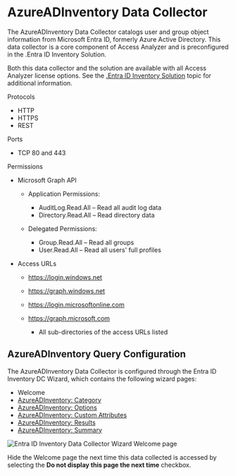 # AzureADInventory Data Collector

The AzureADInventory Data Collector catalogs user and group object information from Microsoft Entra
ID, formerly Azure Active Directory. This data collector is a core component of Access Analyzer and
is preconfigured in the .Entra ID Inventory Solution.

Both this data collector and the solution are available with all Access Analyzer license options.
See the [.Entra ID Inventory Solution](/docs/accessanalyzer/12.0/solutions/entraid-inventory/overview.md) topic for
additional information.

Protocols

- HTTP
- HTTPS
- REST

Ports

- TCP 80 and 443

Permissions

- Microsoft Graph API

  - Application Permissions:

    - AuditLog.Read.All – Read all audit log data
    - Directory.Read.All – Read directory data

  - Delegated Permissions:

    - Group.Read.All – Read all groups
    - User.Read.All – Read all users' full profiles

- Access URLs

  - https://login.windows.net
  - https://graph.windows.net
  - https://login.microsoftonline.com
  - https://graph.microsoft.com

    - All sub-directories of the access URLs listed

## AzureADInventory Query Configuration

The AzureADInventory Data Collector is configured through the Entra ID Inventory DC Wizard, which
contains the following wizard pages:

- Welcome
- [AzureADInventory: Category](/docs/accessanalyzer/12.0/administration/data-collectors/azureadinventory/category.md)
- [AzureADInventory: Options](/docs/accessanalyzer/12.0/administration/data-collectors/azureadinventory/options.md)
- [AzureADInventory: Custom Attributes](/docs/accessanalyzer/12.0/administration/data-collectors/azureadinventory/customattributes.md)
- [AzureADInventory: Results](/docs/accessanalyzer/12.0/administration/data-collectors/azureadinventory/results.md)
- [AzureADInventory: Summary](/docs/accessanalyzer/12.0/administration/data-collectors/azureadinventory/summary.md)

![Entra ID Inventory Data Collector Wizard Welcome page](/img/product_docs/activitymonitor/activitymonitor/install/welcome.webp)

Hide the Welcome page the next time this data collected is accessed by selecting the **Do not
display this page the next time** checkbox.
